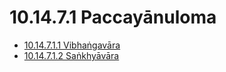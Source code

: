 # 10.14.7.1 Paccayānuloma

* [10.14.7.1.1 Vibhaṅgavāra](10.14.7.1/10.14.7.1.1.md)
* [10.14.7.1.2 Saṅkhyāvāra](10.14.7.1/10.14.7.1.2.md)
